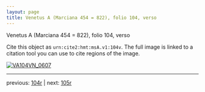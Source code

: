 ```yaml
---
layout: page
title: Venetus A (Marciana 454 = 822), folio 104, verso
---
```


Venetus A (Marciana 454 = 822), folio 104, verso

Cite this object as `urn:cite2:hmt:msA.v1:104v`.  The full image is linked to a citation tool you can use to cite regions of the image.

[![VA104VN_0607](http://www.homermultitext.org/iipsrv?IIIF=/project/homer/pyramidal/deepzoom/hmt/vaimg/2017a/VA104VN_0607.tif/full/800,/0/default.jpg)](http://www.homermultitext.org/ict2/?urn=urn:cite2:hmt:vaimg.2017a:VA104VN_0607) 

---

previous:  [104r](../104r/) | next: [105r](../105r/)